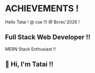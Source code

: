 # ACHIEVEMENTS !
Hello Tatai !
@ cse !!!
@ Bcrec'2026 !
<!DOCTYPE html>

## Full Stack Web Developer !!
MERN Stack Enthusiast !!

## 👋 Hi, I'm Tatai !!
